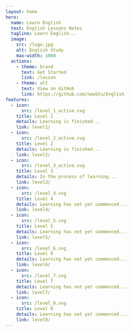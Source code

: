 ```yaml
---
layout: home
hero:
  name: Learn English
  text: English Lessons Notes
  tagline: Learn English...
  image:
    src: /logo.jpg
    alt: English Study
    max-width: 1000
  actions:
    - theme: brand
      text: Get Started
      link: /lesson
    - theme: alt
      text: View on GitHub
      link: https://github.com/newStu/English
features:
  - icon:
      src: /level_1_active.svg
    title: Level 1
    details: Learning is finished...
    link: level1/
  - icon:
      src: /level_2_active.svg
    title: Level 2
    details: Learning is finished...
    link: level2/
  - icon:
      src: /level_3_active.svg
    title: Level 3
    details: In the process of learning...
    link: level3/
  - icon:
      src: /level_4.svg
    title: Level 4
    details: Learning has not yet commenced...
    link: level4/
  - icon:
      src: /level_5.svg
    title: Level 5
    details: Learning has not yet commenced...
    link: level5/
  - icon:
      src: /level_6.svg
    title: Level 6
    details: Learning has not yet commenced...
    link: level6/
  - icon:
      src: /level_7.svg
    title: Level 7
    details: Learning has not yet commenced...
    link: level7/
  - icon:
      src: /level_8.svg
    title: Level 8
    details: Learning has not yet commenced...
    link: level8/
---
```

